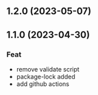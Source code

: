 ## 1.2.0 (2023-05-07)

## 1.1.0 (2023-04-30)

### Feat

- remove validate script
- package-lock added
- add github actions
